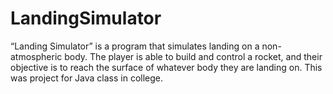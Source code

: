# LandingSimulator
“Landing Simulator” is a program that simulates landing on a non-atmospheric body. The player is able to build and control a rocket, and their objective is to reach the surface of whatever body they are landing on. This was project for Java class in college.
